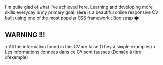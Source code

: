 I'm quite glad of what I've achieved here. Learning and developing more skills everyday is my primary goal. Here is a beautiful online responsive CV built using one of the most popular CSS framework ; Bootstrap 🌪

WARNING !!! 
---------------
•	All the information found in this CV are false (They a simple examples)
•	Les informations données dans ce CV sont fausses (Donnée à titre d'exemple)
